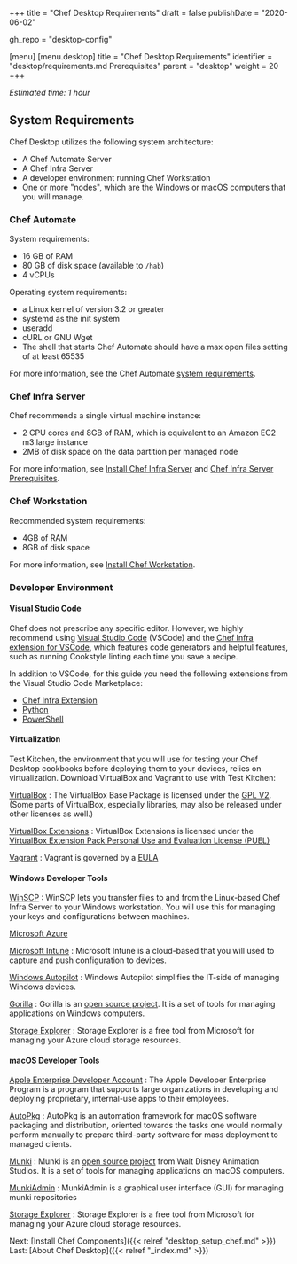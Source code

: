 +++
title = "Chef Desktop Requirements"
draft = false
publishDate = "2020-06-02"

gh_repo = "desktop-config"

[menu]
  [menu.desktop]
    title = "Chef Desktop Requirements"
    identifier = "desktop/requirements.md Prerequisites"
    parent = "desktop"
    weight = 20
+++

*Estimated time: 1 hour*

## System Requirements

Chef Desktop utilizes the following system architecture:

* A Chef Automate Server
* A Chef Infra Server
* A developer environment running Chef Workstation
* One or more "nodes", which are the Windows or macOS computers that you will manage.

### Chef Automate

System requirements:

* 16 GB of RAM
* 80 GB of disk space (available to `/hab`)
* 4 vCPUs

Operating system requirements:

* a Linux kernel of version 3.2 or greater
* systemd as the init system
* useradd
* cURL or GNU Wget
* The shell that starts Chef Automate should have a max open files setting of at least 65535

For more information, see the Chef Automate [system requirements](https://automate.chef.io/docs/system-requirements/).

### Chef Infra Server

Chef recommends a single virtual machine instance:

* 2 CPU cores and 8GB of RAM, which is equivalent to an Amazon EC2 m3.large instance
* 2MB of disk space on the data partition per managed node

For more information, see [Install Chef Infra Server](https://docs.chef.io/install_server/) and [Chef Infra Server Prerequisites](https://docs.chef.io/install_server_pre/).

### Chef Workstation

Recommended system requirements:

* 4GB of RAM
* 8GB of disk space

For more information, see [Install Chef Workstation](https://docs.chef.io/workstation/install_workstation/).

### Developer Environment

#### Visual Studio Code

Chef does not prescribe any specific editor. However, we highly recommend using [Visual Studio Code](https://code.visualstudio.com/) (VSCode) and the [Chef Infra extension for VSCode](https://marketplace.visualstudio.com/items?itemName=chef-software.Chef), which features code generators and helpful features, such as running Cookstyle linting each time you save a recipe.

In addition to VSCode, for this guide you need the following extensions from the Visual Studio Code Marketplace:

* [Chef Infra Extension](https://marketplace.visualstudio.com/items?itemName=chef-software.Chef)
* [Python](https://marketplace.visualstudio.com/items?itemName=ms-python.python)
* [PowerShell](https://marketplace.visualstudio.com/items?itemName=ms-vscode.PowerShell)

#### Virtualization

Test Kitchen, the environment that you will use for testing your Chef Desktop cookbooks before deploying them to your devices, relies on virtualization. Download VirtualBox and Vagrant to use with Test Kitchen:

[VirtualBox](https://www.virtualbox.org/wiki/Downloads)
: The VirtualBox Base Package is licensed under the [GPL V2](https://www.gnu.org/licenses/old-licenses/gpl-2.0.html). (Some parts of VirtualBox, especially libraries, may also be released under other licenses as well.)

[VirtualBox Extensions](https://www.virtualbox.org/wiki/Downloads)
: VirtualBox Extensions is licensed under the [VirtualBox Extension Pack Personal Use and Evaluation License (PUEL)](https://www.virtualbox.org/wiki/VirtualBox_PUEL)

[Vagrant](https://www.vagrantup.com/downloads.html)
: Vagrant is governed by a [EULA](https://www.vagrantup.com/vmware/eula.html)

#### Windows Developer Tools

[WinSCP](https://winscp.net/eng/download.php)
: WinSCP lets you transfer files to and from the Linux-based Chef Infra Server to your Windows workstation. You will use this for managing your keys and configurations between machines.

[Microsoft Azure](https://azure.microsoft.com)

[Microsoft Intune](https://www.microsoft.com/microsoft-365/enterprise-mobility-security/microsoft-intune)
: Microsoft Intune is a cloud-based that you will used to capture and push configuration to devices.

[Windows Autopilot](https://docs.microsoft.com/windows/deployment/windows-autopilot/windows-autopilot)
: Windows Autopilot simplifies the IT-side of managing Windows devices.

[Gorilla](https://github.com/autopkg/autopkg/releases)
: Gorilla is an [open source project](https://github.com/1dustindavis/gorilla). It is a set of tools for managing applications on Windows computers.

[Storage Explorer](https://azure.microsoft.com/features/storage-explorer/)
: Storage Explorer is a free tool from Microsoft for managing your Azure cloud storage resources.

#### macOS Developer Tools

[Apple Enterprise Developer Account](https://developer.apple.com/programs/enterprise/)
: The Apple Developer Enterprise Program is a program that supports large organizations in developing and deploying proprietary, internal-use apps to their employees.

[AutoPkg](https://github.com/autopkg/autopkg/releases/tag/v2.1)
: AutoPkg is an automation framework for macOS software packaging and distribution, oriented towards the tasks one would normally perform manually to prepare third-party software for mass deployment to managed clients.

[Munki](https://www.munki.org/munki/)
: Munki is an [open source project](https://github.com/munki/munki) from Walt Disney Animation Studios. It is a set of tools for managing applications on macOS computers.

[MunkiAdmin](https://github.com/hjuutilainen/munkiadmin/releases/)
: MunkiAdmin is a graphical user interface (GUI) for managing munki repositories

[Storage Explorer](https://azure.microsoft.com/features/storage-explorer/)
: Storage Explorer is a free tool from Microsoft for managing your Azure cloud storage resources.

Next: [Install Chef Components]({{< relref "desktop_setup_chef.md" >}})
Last: [About Chef Desktop]({{< relref "_index.md" >}})
